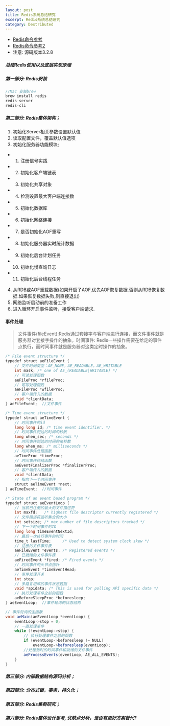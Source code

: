```yaml
---
layout: post
title: Redis系统总结研究
excerpt: Redis系统总结研究
category: Destributed
---
```


- [Redis命令参考](http://doc.redisfans.com/)
- [Redis命令参考2](http://redisdoc.com/)
- 注意: 源码版本3.2.8

##### 总结Redis使用以及底层实现原理

##### 第一部分: Redis安装

```js
//Mac 安装brew
brew install redis
redis-server
redis-cli
```

##### 第二部分: Redis整体架构；

1. 初始化Server相关参数设置默认值
2. 读取配置文件，覆盖默认值选项
3. 初始化服务器功能模块;
 - 1. 注册信号实践
 - 2. 初始化客户端链表
 - 3. 初始化共享对象
 - 4. 检测设置最大客户端连接数
 - 5. 初始化数据库
 - 6. 初始化网络连接
 - 7. 是否初始化AOF重写
 - 8. 初始化服务器实时统计数据
 - 9. 初始化后台计划任务
 - 10. 初始化慢查询日志
 - 11. 初始化后台线程任务
4. 从RDB或AOF重载数据(如果开启了AOF,优先AOF恢复数据.否则从RDB恢复数据.如果恢复数据失败,则直接退出)
5. 网络监听启动前的准备工作
6. 进入循环开启事件监听，接受客户端请求.

#### 事件处理
> 文件事件(fileEvent):Redis通过套接字与客户端进行连接，而文件事件就是服务器对套接字操作的抽象。时间事件: Redis一些操作需要在给定的事件点执行，而时间事件就是服务器对这类定时操作的抽象。

```java
/* File event structure */
typedef struct aeFileEvent {
    // 文件时间类型：AE_NONE，AE_READABLE，AE_WRITABLE
    int mask; /* one of AE_(READABLE|WRITABLE) */
    // 可读处理函数
    aeFileProc *rfileProc;
    // 可写处理函数
    aeFileProc *wfileProc;
    // 客户端传入的数据
    void *clientData;
} aeFileEvent;  //文件事件
```

```java
/* Time event structure */
typedef struct aeTimeEvent {
    // 时间事件的id
    long long id; /* time event identifier. */
    // 时间事件到达的时间的秒数
    long when_sec; /* seconds */
    // 时间事件到达的时间的毫秒数
    long when_ms; /* milliseconds */
    // 时间事件处理函数
    aeTimeProc *timeProc;
    // 时间事件终结函数
    aeEventFinalizerProc *finalizerProc;
    // 客户端传入的数据
    void *clientData;
    // 指向下一个时间事件
    struct aeTimeEvent *next;
} aeTimeEvent;  //时间事件
```

```java
/* State of an event based program */
typedef struct aeEventLoop {
    // 当前已注册的最大的文件描述符
    int maxfd;   /* highest file descriptor currently registered */
    // 文件描述符监听集合的大小
    int setsize; /* max number of file descriptors tracked */
    // 下一个时间事件的ID
    long long timeEventNextId;
    // 最后一次执行事件的时间
    time_t lastTime;     /* Used to detect system clock skew */
    // 注册的文件事件表
    aeFileEvent *events; /* Registered events */
    // 已就绪的文件事件表
    aeFiredEvent *fired; /* Fired events */
    // 时间事件的头节点指针
    aeTimeEvent *timeEventHead;
    // 事件处理开关
    int stop;
    // 多路复用库的事件状态数据
    void *apidata; /* This is used for polling API specific data */
    // 执行处理事件之前的函数
    aeBeforeSleepProc *beforesleep;
} aeEventLoop;  //事件轮询的状态结构
```

```java
// 事件轮询的主函数
void aeMain(aeEventLoop *eventLoop) {
    eventLoop->stop = 0;
    // 一直处理事件
    while (!eventLoop->stop) {
        // 执行处理事件之前的函数
        if (eventLoop->beforesleep != NULL)
            eventLoop->beforesleep(eventLoop);
        //处理到时的时间事件和就绪的文件事件
        aeProcessEvents(eventLoop, AE_ALL_EVENTS);
    }
}
```


##### 第三部分: 内部数据结构源码分析； 
##### 第四部分: 分布式锁，事务，持久化；
##### 第五部分: Redis集群研究；
##### 第六部分: Redis整体设计思考, 优缺点分析，是否有更好方案替代?



